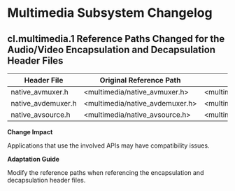 # Multimedia Subsystem Changelog

## cl.multimedia.1 Reference Paths Changed for the Audio/Video Encapsulation and Decapsulation Header Files

| Header File         | Original Reference Path                 | New Reference Path               |
| ------------------------------- | ------------------------------------- | ------------------------------------- |
| native_avmuxer.h | <multimedia/native_avmuxer.h> | <multimedia/player_framework/native_avmuxer.h> |
| native_avdemuxer.h  | <multimedia/native_avdemuxer.h>               | <multimedia/player_framework/native_avdemuxer.h>               |
| native_avsource.h  | <multimedia/native_avsource.h>               | <multimedia/player_framework/native_avsource.h>               |

**Change Impact**

Applications that use the involved APIs may have compatibility issues.

**Adaptation Guide**

Modify the reference paths when referencing the encapsulation and decapsulation header files.

